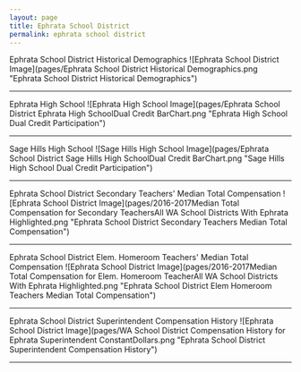 ```yaml
---
layout: page
title: Ephrata School District
permalink: ephrata school district
---
```



Ephrata School District Historical Demographics
![Ephrata School District Image](pages/Ephrata School District Historical Demographics.png "Ephrata School District Historical Demographics")

___

Ephrata High School
![Ephrata High School Image](pages/Ephrata School District Ephrata High SchoolDual Credit BarChart.png "Ephrata High School Dual Credit Participation")

___

Sage Hills High School
![Sage Hills High School Image](pages/Ephrata School District Sage Hills High SchoolDual Credit BarChart.png "Sage Hills High School Dual Credit Participation")

___

Ephrata School District Secondary Teachers' Median Total Compensation
![Ephrata School District Image](pages/2016-2017Median Total Compensation for Secondary TeachersAll WA School Districts With Ephrata Highlighted.png "Ephrata School District Secondary Teachers Median Total Compensation")

___

Ephrata School District Elem. Homeroom Teachers' Median Total Compensation
![Ephrata School District Image](pages/2016-2017Median Total Compensation for Elem. Homeroom TeacherAll WA School Districts With Ephrata Highlighted.png "Ephrata School District Elem Homeroom Teachers Median Total Compensation")

___

Ephrata School District Superintendent Compensation History
![Ephrata School District Image](pages/WA School District Compensation History for Ephrata Superintendent ConstantDollars.png "Ephrata School District Superintendent Compensation History")

___


